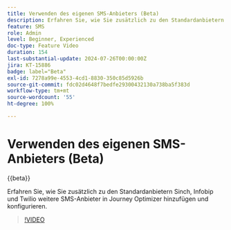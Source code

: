 ```yaml
---
title: Verwenden des eigenen SMS-Anbieters (Beta)
description: Erfahren Sie, wie Sie zusätzlich zu den Standardanbietern Sinch, Infobip und Twilio weitere SMS-Anbieter in Journey Optimizer hinzufügen und konfigurieren.
feature: SMS
role: Admin
level: Beginner, Experienced
doc-type: Feature Video
duration: 154
last-substantial-update: 2024-07-26T00:00:00Z
jira: KT-15886
badge: label="Beta"
exl-id: 7278a99e-4553-4cd1-8830-350c85d5926b
source-git-commit: fdc02d4648f7bedfe29300432130a738ba5f383d
workflow-type: tm+mt
source-wordcount: '55'
ht-degree: 100%

---
```


# Verwenden des eigenen SMS-Anbieters (Beta)

{{beta}}

Erfahren Sie, wie Sie zusätzlich zu den Standardanbietern Sinch, Infobip und Twilio weitere SMS-Anbieter in Journey Optimizer hinzufügen und konfigurieren.

>[!VIDEO](https://video.tv.adobe.com/v/3432088/?learn=on)

